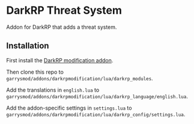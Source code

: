 # DarkRP Threat System
Addon for DarkRP that adds a threat system.

## Installation
First install the [DarkRP modification addon](https://github.com/FPtje/darkrpmodification).

Then clone this repo to `garrysmod/addons/darkrpmodification/lua/darkrp_modules`.

Add the translations in `english.lua` to `garrysmod/addons/darkrpmodification/lua/darkrp_language/english.lua`.

Add the addon-specific settings in `settings.lua` to `garrysmod/addons/darkrpmodification/lua/darkrp_config/settings.lua`.